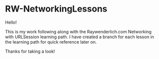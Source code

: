 # RW-NetworkingLessons

Hello! 

This is my work following along with the Raywenderlich.com Networking with URLSession learning path. 
I have created a branch for each lesson in the learning path for quick reference later on.

Thanks for taking a look!

